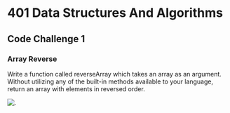 # 401 Data Structures And Algorithms

## Code Challenge 1

### Array Reverse

Write a function called reverseArray which takes an array as an argument. Without utilizing any of the built-in methods available to your language, return an array with elements in reversed order.

![.](https://i.imgur.com/sPpQ0wA.png)
